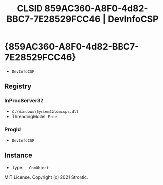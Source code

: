 ﻿---
title: "CLSID 859AC360-A8F0-4d82-BBC7-7E28529FCC46 | DevInfoCSP"
excerpt: What is COM-Object CLSID 859AC360-A8F0-4d82-BBC7-7E28529FCC46?
---

# {859AC360-A8F0-4d82-BBC7-7E28529FCC46}

* `DevInfoCSP`

## Registry


### InProcServer32

* `C:\Windows\System32\dmcsps.dll`
* ThreadingModel: `Free`

### ProgId

* `DevInfoCSP`

## Instance

* Type: `__ComObject`

MIT License. Copyright (c) 2021 Strontic.


